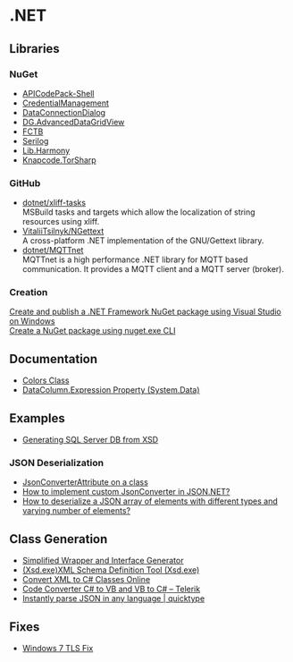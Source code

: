 # .NET

## Libraries

### NuGet

* [APICodePack-Shell](https://www.nuget.org/packages/WindowsAPICodePack-Shell/#readme-body-tab)
* [CredentialManagement](https://www.nuget.org/packages/CredentialManagement/)
* [DataConnectionDialog](https://www.nuget.org/packages/DataConnectionDialog/1.2)
* [DG.AdvancedDataGridView](https://www.nuget.org/packages/DG.AdvancedDataGridView)
* [FCTB](https://www.nuget.org/packages/FCTB/)
* [Serilog](https://www.nuget.org/packages/Serilog/)
* [Lib.Harmony](https://www.nuget.org/packages/lib.harmony)
* [Knapcode.TorSharp](https://www.nuget.org/packages/Knapcode.TorSharp)

### GitHub

* [dotnet/xliff-tasks](https://github.com/dotnet/xliff-tasks)  
MSBuild tasks and targets which allow the localization of string resources using xliff.
* [VitaliiTsilnyk/NGettext](https://github.com/VitaliiTsilnyk/NGettext)  
A cross-platform .NET implementation of the GNU/Gettext library.
* [dotnet/MQTTnet](https://github.com/dotnet/MQTTnet)  
MQTTnet is a high performance .NET library for MQTT based communication. It provides a MQTT client and a MQTT server (broker).

### Creation

[Create and publish a .NET Framework NuGet package using Visual Studio on Windows](https://docs.microsoft.com/en-us/nuget/quickstart/create-and-publish-a-package-using-visual-studio-net-framework)  
[Create a NuGet package using nuget.exe CLI](https://docs.microsoft.com/en-us/nuget/create-packages/creating-a-package)

## Documentation

* [Colors Class](https://docs.microsoft.com/en-us/dotnet/api/system.windows.media.colors?view=netframework-4.8)
* [DataColumn.Expression Property (System.Data)](https://docs.microsoft.com/en-us/dotnet/api/system.data.datacolumn.expression?view=netframework-4.8)

## Examples

* [Generating SQL Server DB from XSD](https://stackoverflow.com/questions/467176/generating-sql-server-db-from-xsd)

### JSON Deserialization

* [JsonConverterAttribute on a class](https://www.newtonsoft.com/json/help/html/JsonConverterAttributeClass.htm)
* [How to implement custom JsonConverter in JSON.NET?](https://stackoverflow.com/questions/8030538/how-to-implement-custom-jsonconverter-in-json-net)
* [How to deserialize a JSON array of elements with different types and varying number of elements?](https://stackoverflow.com/questions/54027333/how-to-deserialize-a-json-array-of-elements-with-different-types-and-varying-num)

## Class Generation

* [Simplified Wrapper and Interface Generator](http://www.swig.org/)
* [(Xsd.exe)XML Schema Definition Tool (Xsd.exe)](https://docs.microsoft.com/en-us/dotnet/standard/serialization/xml-schema-definition-tool-xsd-exe)
* [Convert XML to C# Classes Online](https://json2csharp.com/code-converters/xml-to-csharp)
* [Code Converter C# to VB and VB to C# – Telerik](https://converter.telerik.com/)
* [Instantly parse JSON in any language | quicktype](https://app.quicktype.io/)

## Fixes

* [Windows 7 TLS Fix](https://github.com/NuGet/NuGetGallery/issues/8176#issuecomment-683923724)
